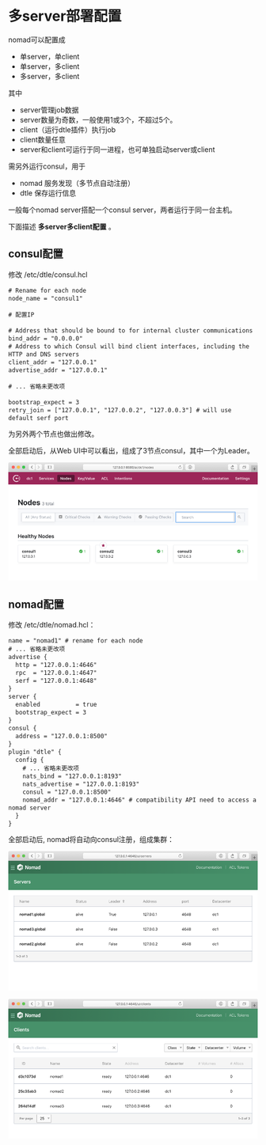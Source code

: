# 多server部署配置

nomad可以配置成
- 单server，单client
- 单server，多client
- 多server，多client

其中
- server管理job数据
- server数量为奇数，一般使用1或3个，不超过5个。
- client（运行dtle插件）执行job
- client数量任意
- server和client可运行于同一进程，也可单独启动server或client

需另外运行consul，用于
- nomad 服务发现（多节点自动注册）
- dtle 保存运行信息

一般每个nomad server搭配一个consul server，两者运行于同一台主机。

下面描述 **多server多client配置** 。

## consul配置

修改 /etc/dtle/consul.hcl

```
# Rename for each node
node_name = "consul1"

# 配置IP

# Address that should be bound to for internal cluster communications
bind_addr = "0.0.0.0"
# Address to which Consul will bind client interfaces, including the HTTP and DNS servers
client_addr = "127.0.0.1"
advertise_addr = "127.0.0.1"

# ... 省略未更改项

bootstrap_expect = 3
retry_join = ["127.0.0.1", "127.0.0.2", "127.0.0.3"] # will use default serf port
```

为另外两个节点也做出修改。

全部启动后，从Web UI中可以看出，组成了3节点consul，其中一个为Leader。

![](./consul-3.png)

## nomad配置

修改 /etc/dtle/nomad.hcl：

```
name = "nomad1" # rename for each node
# ... 省略未更改项
advertise {
  http = "127.0.0.1:4646"
  rpc  = "127.0.0.1:4647"
  serf = "127.0.0.1:4648"
}
server {
  enabled          = true
  bootstrap_expect = 3
}
consul {
  address = "127.0.0.1:8500"
}
plugin "dtle" {
  config {
    # ... 省略未更改项
    nats_bind = "127.0.0.1:8193"
    nats_advertise = "127.0.0.1:8193"
    consul = "127.0.0.1:8500"
    nomad_addr = "127.0.0.1:4646" # compatibility API need to access a nomad server
  }
}
```

全部启动后, nomad将自动向consul注册，组成集群：

![](./nomad-server.png)

![](./nomad-client.png)
